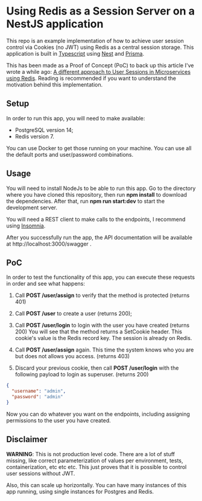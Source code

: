 # Using Redis as a Session Server on a NestJS application

This repo is an example implementation of how to achieve user session control via Cookies (no JWT) using Redis as a central session storage. This application is built in [Typescript](https://www.typescriptlang.org) using [Nest](https://nestjs.com) and [Prisma](https://www.prisma.io).  

This has been made as a Proof of Concept (PoC) to back up this article I've wrote a while ago: [A different approach to User Sessions in Microservices using Redis](https://dev.to/honatas/a-different-approach-to-user-sessions-in-microservices-5bpi). Reading is recommended if you want to understand the motivation behind this implementation.  

## Setup

In order to run this app, you will need to make available:

* PostgreSQL version 14;
* Redis version 7.

You can use Docker to get those running on your machine. You can use all the default ports and user/password combinations.  

## Usage

You will need to install NodeJs to be able to run this app. Go to the directory where you have cloned this repository, then run **npm install** to download the dependencies. After that, run **npm run start:dev** to start the development server.  

You will need a REST client to make calls to the endpoints, I recommend using [Insomnia](https://insomnia.rest).  

After you successfully run the app, the API documentation will be available at http://localhost:3000/swagger .

## PoC

In order to test the functionality of this app, you can execute these requests in order and see what happens:

1. Call **POST /user/assign** to verify that the method is protected (returns 401)

2. Call **POST /user** to create a user (returns 200);

3. Call **POST /user/login** to login with the user you have created (returns 200)
You will see that the method returns a SetCookie header. This cookie's value is the Redis record key. The session is already on Redis.

4. Call **POST /user/assign** again. This time the system knows who you are but does not allows you access. (returns 403)

5. Discard your previous cookie, then call **POST /user/login** with the following payload to login as superuser. (returns 200)
```json
{
  "username": "admin",
  "password": "admin"
}
```
Now you can do whatever you want on the endpoints, including assigning permissions to the user you have created.

## Disclaimer

**WARNING**: This is not production level code. There are a lot of stuff missing, like correct parameterization of values per environment, tests, containerization, etc etc etc. This just proves that it is possible to control user sessions without JWT.  

Also, this can scale up horizontally. You can have many instances of this app running, using single instances for Postgres and Redis.
